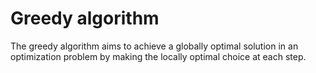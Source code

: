 # Greedy algorithm
The greedy algorithm aims to achieve a globally optimal solution in an optimization problem by making the locally optimal choice at each step. 